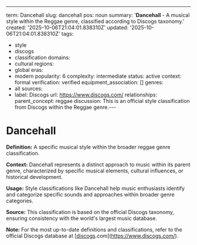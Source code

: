 ---
term: Dancehall
slug: dancehall
pos: noun
summary: '**Dancehall** - A musical style within the Reggae genre, classified according
  to Discogs taxonomy.'
created: '2025-10-06T21:04:01.838310Z'
updated: '2025-10-06T21:04:01.838310Z'
tags:
- style
- discogs
- classification
domains:
- cultural
regions:
- global
eras:
- modern
popularity: 6
complexity: intermediate
status: active
context: formal
verification: verified
equipment_association: []
genres:
- all
sources:
- label: Discogs
  url: https://www.discogs.com/
relationships:
  parent_concept: reggae
discussion: This is an official style classification from Discogs within the Reggae
  genre.---

# Dancehall

**Definition:** A specific musical style within the broader reggae genre classification.

**Context:** Dancehall represents a distinct approach to music within its parent genre, characterized by specific musical elements, cultural influences, or historical development.

**Usage:** Style classifications like Dancehall help music enthusiasts identify and categorize specific sounds and approaches within broader genre categories.

**Source:** This classification is based on the official Discogs taxonomy, ensuring consistency with the world's largest music database.

**Note:** For the most up-to-date definitions and classifications, refer to the official Discogs database at [[discogs](../d/discogs.md).com](https://www.discogs.com/).